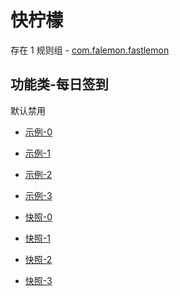 # 快柠檬

存在 1 规则组 - [com.falemon.fastlemon](/src/apps/com.falemon.fastlemon.ts)

## 功能类-每日签到

默认禁用

- [示例-0](https://m.gkd.li/110102406/f27b4391-d810-4b97-891b-b9fbf795e9d3)
- [示例-1](https://m.gkd.li/110102406/dca7b680-46b0-418d-811f-3707f462b675)
- [示例-2](https://m.gkd.li/110102406/da6de5a7-dcc8-4c60-9b70-3305b5025bc6)
- [示例-3](https://m.gkd.li/110102406/ddd970ce-d86c-417a-aadb-38292765610f)

- [快照-0](https://i.gkd.li/i/15061120)
- [快照-1](https://i.gkd.li/i/15061135)
- [快照-2](https://i.gkd.li/i/15061136)
- [快照-3](https://i.gkd.li/i/15064314)
